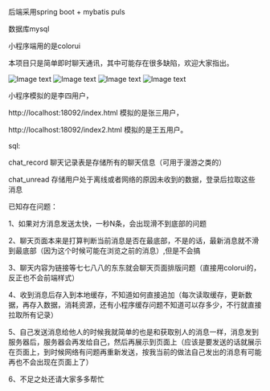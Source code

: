 后端采用spring boot + mybatis puls

数据库mysql

小程序端用的是colorui

本项目只是简单即时聊天通讯，其中可能存在很多缺陷，欢迎大家指出。

![Image text](https://www.yueqiuba.top/img/chatList.jpg)
![Image text](https://www.yueqiuba.top/img/chat2.jpg)
![Image text](https://www.yueqiuba.top/img/chat.jpg)
![Image text](https://www.yueqiuba.top/img/moniweb.png)

小程序模拟的是李四用户，

http://localhost:18092/index.html 模拟的是张三用户，

http://localhost:18092/index2.html 模拟的是王五用户。



sql:

chat_record 聊天记录表是存储所有的聊天信息（可用于漫游之类的）

chat_unread 存储用户处于离线或者网络的原因未收到的数据，登录后拉取这些消息




已知存在问题：

1、如果对方消息发送太快，一秒N条，会出现滑不到底部的问题

2、聊天页面本来是打算判断当前消息是否在最底部，不是的话，最新消息就不滑到最底部（因为这个时候可能在浏览之前的消息）,但是不会搞

3、聊天内容为链接等七七八八的东东就会聊天页面排版问题（直接用colorui的，反正也不会前端样式）

4、收到消息后存入到本地缓存，不知道如何直接追加（每次读取缓存，更新数据，再存入数据，消耗资源，还有小程序缓存问题不知道可以存多少，不行就直接拉取所有记录）

5、自己发送消息给他人的时候我就简单的也是和获取别人的消息一样，消息发到服务器后，服务器会再发给自己，然后再展示到页面上（应该是要发送的话就展示在页面上，到时候网络有问题再重新发送，按我当前的做法自己发出的消息有可能再也不会出现在页面上了）

6、不足之处还请大家多多帮忙